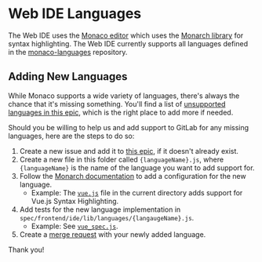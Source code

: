 # Web IDE Languages

The Web IDE uses the [Monaco editor](https://microsoft.github.io/monaco-editor/) which uses the [Monarch library](https://microsoft.github.io/monaco-editor/monarch.html) for syntax highlighting.
The Web IDE currently supports all languages defined in the [monaco-languages](https://github.com/microsoft/monaco-languages/tree/master/src) repository.

## Adding New Languages

While Monaco supports a wide variety of languages, there's always the chance that it's missing something.
You'll find a list of [unsupported languages in this epic](https://gitlab.com/groups/gitlab-org/-/epics/1474), which is the right place to add more if needed.

Should you be willing to help us and add support to GitLab for any missing languages, here are the steps to do so:

1. Create a new issue and add it to [this epic](https://gitlab.com/groups/gitlab-org/-/epics/1474), if it doesn't already exist.
2. Create a new file in this folder called `{languageName}.js`, where `{languageName}` is the name of the language you want to add support for.
3. Follow the [Monarch documentation](https://microsoft.github.io/monaco-editor/monarch.html) to add a configuration for the new language.
    - Example: The [`vue.js`](./vue.js) file in the current directory adds support for Vue.js Syntax Highlighting.
4. Add tests for the new language implementation in `spec/frontend/ide/lib/languages/{langaugeName}.js`.
    - Example: See [`vue_spec.js`](spec/frontend/ide/lib/languages/vue_spec.js).
5. Create a [merge request](https://docs.gitlab.com/ee/user/project/merge_requests/creating_merge_requests.html) with your newly added language.

Thank you!
